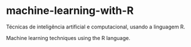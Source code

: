 # machine-learning-with-R
Técnicas de inteligência artificial e computacional, usando a linguagem R.

Machine learning techniques using the R language.
